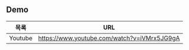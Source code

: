 ## Demo

| 목록    | URL                                         |
| ------- | ------------------------------------------- |
| Youtube | https://www.youtube.com/watch?v=iVMrx5JG9gA |
